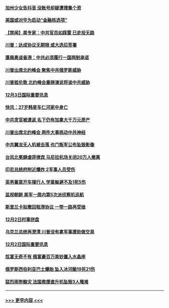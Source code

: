 #### [加州少女告抖音 没账号却疑遭搜集个资](../pages/prog202/a102721512.md?t=12041133) 
#### [美国或对华为启动“金融核选项”](../pages/prog202/a102721503.md?t=12041133) 
#### [【禁闻】美专家：中共官员如踩雷 已走投无路](../pages/prog202/a102721484.md?t=12041133) 
#### [川普：达成协议无期限 或大选后签署](../pages/prog202/a102721325.md?t=12041133) 
#### [蓬佩奥谈香港：中共必须履行一国两制承诺](../pages/prog202/a102721306.md?t=12041133) 
#### [川普出席北约峰会 聚焦中共俄罗斯威胁](../pages/prog202/a102721300.md?t=12041133) 
#### [川普抵伦敦 北约峰会重磅演说将谈中共威胁](../pages/prog202/a102721165.md?t=12041133) 
#### [12月3日国际重要讯息](../pages/prog202/a102721171.md?t=12041133) 
#### [快讯：27岁韩星车仁河家中身亡](../pages/prog202/a102721046.md?t=12041133) 
#### [中共贪官被遣返 名下仍有加拿大千万元房产](../pages/prog202/a102721029.md?t=12041133) 
#### [川普出席北约峰会 两件大事挑动中共神经](../pages/prog202/a102721013.md?t=12041133) 
#### [中共翼龙无人机被击落 也门叛军公布坠毁影像](../pages/prog202/a102720989.md?t=12041133) 
#### [台风北冕肆虐菲律宾 马尼拉机场关闭20万人撤离](../pages/prog202/a102720998.md?t=12041133) 
#### [印尼总统府附近爆炸 2军事人员受伤](../pages/prog202/a102720905.md?t=12041133) 
#### [英男蓄意开车撞行人 学童躲避不及1死5伤](../pages/prog202/a102720888.md?t=12041133) 
#### [监视朝鲜 美军一周内第5次派侦察机巡航](../pages/prog202/a102720874.md?t=12041133) 
#### [斯里兰卡拟撤回租港协议 一带一路再受挫](../pages/prog202/a102720708.md?t=12041133) 
#### [12月2日时事拼盘](../pages/prog202/a102720702.md?t=12041133) 
#### [乌克兰总统再澄清 川普没有拿军事援助做交易](../pages/prog202/a102720617.md?t=12041133) 
#### [12月2日国际重要讯息](../pages/prog202/a102720360.md?t=12041133) 
#### [炫富无奇不有 俄富豪百万美钞置入水晶座](../pages/prog202/a102720289.md?t=12041133) 
#### [俄罗斯西伯利亚巴士爆胎 坠入冰河酿19死21伤](../pages/prog202/a102720275.md?t=12041133) 
#### [猛烈雨势酿灾 法国救援直升机坠毁3人罹难](../pages/prog202/a102720250.md?t=12041133) 

----
#### [ >>> 更早内容 <<< ](../indexes/prog202-earlier.md)
